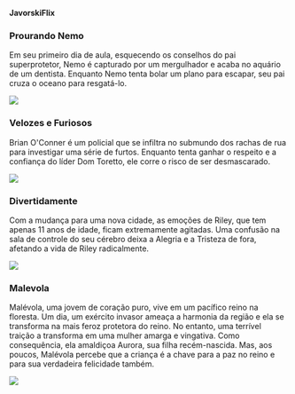 **JavorskiFlix**

### Prourando Nemo

Em seu primeiro dia de aula, esquecendo os conselhos do pai superprotetor, Nemo é capturado por um mergulhador e acaba no aquário de um dentista. Enquanto Nemo tenta bolar um plano para escapar, seu pai cruza o oceano para resgatá-lo.

![](https://media1.tenor.com/m/qGblCOurIl4AAAAd/just-keep-swimming-nemo.gif)


### Velozes e Furiosos 

Brian O'Conner é um policial que se infiltra no submundo dos rachas de rua para investigar uma série de furtos. Enquanto tenta ganhar o respeito e a confiança do líder Dom Toretto, ele corre o risco de ser desmascarado.

![](https://media1.tenor.com/m/kKzbXyDu9WYAAAAC/paul-walker.gif)


### Divertidamente

Com a mudança para uma nova cidade, as emoções de Riley, que tem apenas 11 anos de idade, ficam extremamente agitadas. Uma confusão na sala de controle do seu cérebro deixa a Alegria e a Tristeza de fora, afetando a vida de Riley radicalmente.

![](https://media1.tenor.com/m/vgMAnYYQL6kAAAAC/inside-out.gif)


### Malevola

Malévola, uma jovem de coração puro, vive em um pacífico reino na floresta. Um dia, um exército invasor ameaça a harmonia da região e ela se transforma na mais feroz protetora do reino. No entanto, uma terrível traição a transforma em uma mulher amarga e vingativa. Como consequência, ela amaldiçoa Aurora, sua filha recém-nascida. Mas, aos poucos, Malévola percebe que a criança é a chave para a paz no reino e para sua verdadeira felicidade também.

![](https://media1.tenor.com/m/SGF9UDE8VHgAAAAC/maleficent-angelina.gif)




